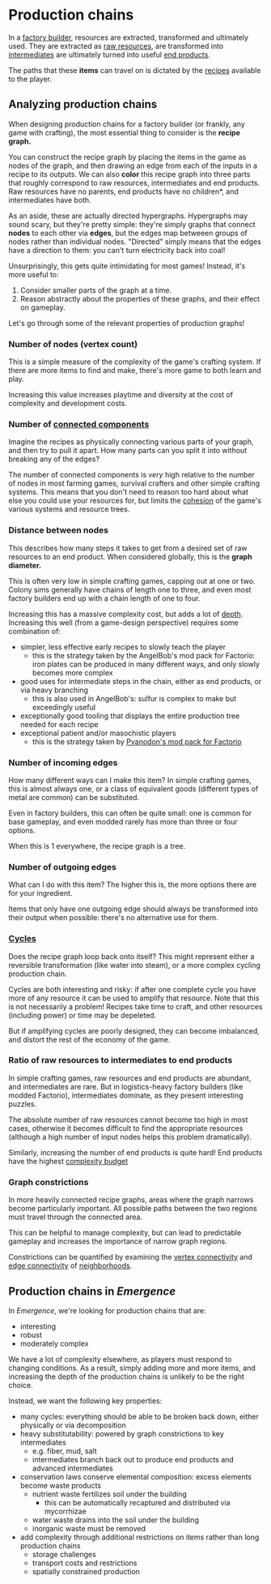 # Production chains

In a [factory builder](../high-level/genre-mechanics.md), resources are extracted, transformed and ultimately used.
They are extracted as [raw resources](raw-resources.md), are transformed into [intermediates](intermediates.md) are ultimately turned into useful [end products](end-products.md).

The paths that these **items** can travel on is dictated by the [recipes](recipes.md) available to the player.

## Analyzing production chains

When designing production chains for a factory builder (or frankly, any game with crafting),
the most essential thing to consider is the **recipe graph.**

You can construct the recipe graph by placing the items in the game as nodes of the graph, and then drawing an edge from each of the inputs in a recipe to its outputs.
We can also **color** this recipe graph into three parts that roughly correspond to raw resources, intermediates and end products.
Raw resources have no parents, end products have no children*, and intermediates have both.

As an aside, these are actually directed hypergraphs.
Hypergraphs may sound scary, but they're pretty simple: they're simply graphs that connect **nodes** to each other via **edges**, but the edges map betweeen groups of nodes rather than individual nodes.
"Directed" simply means that the edges have a direction to them: you can't turn electricity back into coal!

Unsurprisingly, this gets quite intimidating for most games!
Instead, it's more useful to:

1. Consider smaller parts of the graph at a time.
2. Reason abstractly about the properties of these graphs, and their effect on gameplay.

Let's go through some of the relevant properties of production graphs!

### Number of nodes (vertex count)

This is a simple measure of the complexity of the game's crafting system.
If there are more items to find and make, there's more game to both learn and play.

Increasing this value increases playtime and diversity at the cost of complexity and development costs.

### Number of [connected components](https://en.wikipedia.org/wiki/Component_(graph_theory))

Imagine the recipes as physically connecting various parts of your graph, and then try to pull it apart.
How many parts can you split it into without breaking any of the edges?

The number of connected components is *very* high relative to the number of nodes in most farming games, survival crafters and other simple crafting systems.
This means that you don't need to reason too hard about what else you could use your resources for,
but limits the [cohesion](../glossary.md#cohesion) of the game's various systems and resource trees.

### Distance between nodes

This describes how many steps it takes to get from a desired set of raw resources to an end product.
When considered globally, this is the **graph diameter.**

This is often very low in simple crafting games, capping out at one or two.
Colony sims generally have chains of length one to three,
and even most factory builders end up with a chain length of one to four.

Increasing this has a massive complexity cost, but adds a lot of [depth](../glossary.md#depth-and-complexity).
Increasing this well (from a game-design perspective) requires some combination of:

- simpler, less effective early recipes to slowly teach the player
  - this is the strategy taken by the AngelBob's mod pack for Factorio: iron plates can be produced in many different ways, and only slowly becomes more complex
- good uses for intermediate steps in the chain, either as end products, or via heavy branching
  - this is also used in AngelBob's: sulfur is complex to make but exceedingly useful
- exceptionally good tooling that displays the entire production tree needed for each recipe
- exceptional patient and/or masochistic players
  - this is the strategy taken by [Pyanodon's mod pack for Factorio](https://www.reddit.com/r/factorio/comments/yd1i7l/finally_after_20_hours_of_work_i_present_the/)

### Number of incoming edges

How many different ways can I make this item?
In simple crafting games, this is almost always one, or a class of equivalent goods (different types of metal are common) can be substituted.

Even in factory builders, this can often be quite small: one is common for base gameplay, and even modded rarely has more than three or four options.

When this is 1 everywhere, the recipe graph is a tree.

### Number of outgoing edges

What can I do with this item?
The higher this is, the more options there are for your ingredient.

Items that only have one outgoing edge should always be transformed into their output when possible: there's no alternative use for them.

### [Cycles](https://en.wikipedia.org/wiki/Cycle_(graph_theory))

Does the recipe graph loop back onto itself?
This might represent either a reversible transformation (like water into steam), or a more complex cycling production chain.

Cycles are both interesting and risky: if after one complete cycle you have more of any resource it can be used to amplify that resource.
Note that this is not necessarily a problem!
Recipes take time to craft, and other resources (including power) or time may be depeleted.

But if amplifying cycles are poorly designed, they can become imbalanced, and distort the rest of the economy of the game.

### Ratio of raw resources to intermediates to end products

In simple crafting games, raw resources and end products are abundant, and intermediates are rare.
But in logistics-heavy factory builders (like modded Factorio), intermediates dominate, as they present interesting puzzles.

The absolute number of raw resources cannot become too high in most cases, otherwise it becomes difficult to find the appropriate resources (although a high number of input nodes helps this problem dramatically).

Similarly, increasing the number of end products is quite hard! End products have the highest [complexity budget](../glossary.md#depth-and-complexity)

### Graph constrictions

In more heavily connected recipe graphs, areas where the graph narrows become particularly important.
All possible paths between the two regions must travel through the connected area.

This can be helpful to manage complexity, but can lead to predictable gameplay and increases the importance of narrow graph regions.

Constrictions can be quantified by examining the [vertex connectivity](https://en.wikipedia.org/wiki/K-vertex-connected_graph) and [edge connectivity](https://en.wikipedia.org/wiki/K-edge-connected_graph) of [neighborhoods](https://en.wikipedia.org/wiki/Neighbourhood_(graph_theory)).

## Production chains in *Emergence*

In *Emergence*, we're looking for production chains that are:

- interesting
- robust
- moderately complex

We have a lot of complexity elsewhere, as players must respond to changing conditions.
As a result, simply adding more and more items, and increasing the depth of the production chains is unlikely to be the right choice.

Instead, we want the following key properties:

- many cycles: everything should be able to be broken back down, either physically or via decomposition
- heavy substitutability: powered by graph constrictions to key intermediates
  - e.g. fiber, mud, salt
  - intermediates branch back out to produce end products and advanced intermediates
- conservation laws conserve elemental composition: excess elements become waste products
  - nutrient waste fertilizes soil under the building
    - this can be automatically recaptured and distributed via mycorrhizae
  - water waste drains into the soil under the building
  - inorganic waste must be removed
- add complexity through additional restrictions on items rather than long production chains
  - storage challenges
  - transport costs and restrictions
  - spatially constrained production
